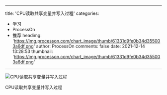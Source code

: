 
---
title: 'CPU读取共享变量并写入过程'
categories: 
 - 学习
 - ProcessOn
 - 推荐
headimg: 'https://img.processon.com/chart_image/thumb/61331d9fe0b34d355003a6df.png'
author: ProcessOn
comments: false
date: 2021-12-14 13:28:53
thumbnail: 'https://img.processon.com/chart_image/thumb/61331d9fe0b34d355003a6df.png'
---

<div>   
<img class="thumb" alt="CPU读取共享变量并写入过程" src="https://img.processon.com/chart_image/thumb/61331d9fe0b34d355003a6df.png" referrerpolicy="no-referrer">
<p>CPU读取共享变量并写入过程</p>  
</div>
            
